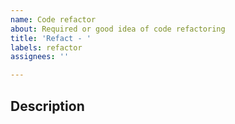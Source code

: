 ```yaml
---
name: Code refactor
about: Required or good idea of code refactoring
title: 'Refact - '
labels: refactor
assignees: ''

---
```


## Description

<!--
- What code can refactor?
- Why required? (if there are serious reason)
-->
